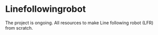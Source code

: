 # Linefollowingrobot
The project is ongoing.
All resources to make Line following robot (LFR) from scratch.
